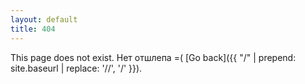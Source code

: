 ```yaml
---
layout: default
title: 404
---
```


This page does not exist. Нет отшлепа =( [Go back]({{ "/" | prepend: site.baseurl | replace: '//', '/' }}).